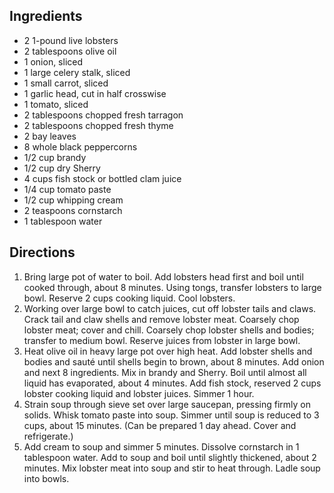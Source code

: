 ## Ingredients

- 2 1-pound live lobsters
- 2 tablespoons olive oil
- 1 onion, sliced
- 1 large celery stalk, sliced
- 1 small carrot, sliced
- 1 garlic head, cut in half crosswise
- 1 tomato, sliced
- 2 tablespoons chopped fresh tarragon
- 2 tablespoons chopped fresh thyme
- 2 bay leaves
- 8 whole black peppercorns
- 1/2 cup brandy
- 1/2 cup dry Sherry
- 4 cups fish stock or bottled clam juice
- 1/4 cup tomato paste
- 1/2 cup whipping cream
- 2 teaspoons cornstarch
- 1 tablespoon water


## Directions

1. Bring large pot of water to boil. Add lobsters head first and boil until cooked through, about 8 minutes. Using tongs, transfer lobsters to large bowl. Reserve 2 cups cooking liquid. Cool lobsters.
2. Working over large bowl to catch juices, cut off lobster tails and claws. Crack tail and claw shells and remove lobster meat. Coarsely chop lobster meat; cover and chill. Coarsely chop lobster shells and bodies; transfer to medium bowl. Reserve juices from lobster in large bowl.
3. Heat olive oil in heavy large pot over high heat. Add lobster shells and bodies and sauté until shells begin to brown, about 8 minutes. Add onion and next 8 ingredients. Mix in brandy and Sherry. Boil until almost all liquid has evaporated, about 4 minutes. Add fish stock, reserved 2 cups lobster cooking liquid and lobster juices. Simmer 1 hour.
4. Strain soup through sieve set over large saucepan, pressing firmly on solids. Whisk tomato paste into soup. Simmer until soup is reduced to 3 cups, about 15 minutes. (Can be prepared 1 day ahead. Cover and refrigerate.)
5. Add cream to soup and simmer 5 minutes. Dissolve cornstarch in 1 tablespoon water. Add to soup and boil until slightly thickened, about 2 minutes. Mix lobster meat into soup and stir to heat through. Ladle soup into bowls. 
